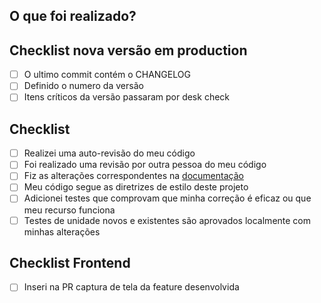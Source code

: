 ## O que foi realizado?

<!--- Descreva suas alterações em detalhes -->

## Checklist nova versão em production

- [ ] O ultimo commit contém o CHANGELOG
- [ ] Definido o numero da versão
- [ ] Itens críticos da versão passaram por desk check

## Checklist

- [ ] Realizei uma auto-revisão do meu código
- [ ] Foi realizado uma revisão por outra pessoa do meu código
- [ ] Fiz as alterações correspondentes na [documentação](https://docs.google.com/document/d/1u5xQt_3wQT_FJdKiu6U8Qut07MNALmpjv5qIaZzepJc/edit#heading=h.v0v8hzy8gdby)
- [ ] Meu código segue as diretrizes de estilo deste projeto
- [ ] Adicionei testes que comprovam que minha correção é eficaz ou que meu recurso funciona
- [ ] Testes de unidade novos e existentes são aprovados localmente com minhas alterações

## Checklist Frontend

- [ ] Inseri na PR captura de tela da feature desenvolvida
